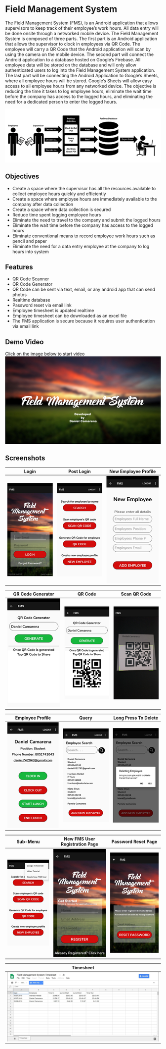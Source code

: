 # Field Management System

The Field Management System (FMS), is an Android application that allows supervisors to keep track of their employee’s work hours. All data entry will be done onsite through a networked mobile device. The Field Management System is composed of three parts. The first part is an Android application that allows the supervisor to clock in employees via QR Code. The employee will carry a QR Code that the Android application will scan by using the camera on the mobile device. The second part will connect the Android application to a database hosted on Google’s Firebase. All employee data will be stored on the database and will only allow authenticated users to log into the Field Management System application. The last part will be connecting the Android Application to Google’s Sheets, where all employee hours will be stored. Google’s Sheets will allow easy access to all employee hours from any networked device. The objective is reducing the time it takes to log employee hours, eliminate the wait time before the company has access to the logged hours, and eliminating the need for a dedicated person to enter the logged hours. 

![alt text](doc/chart.jpg)

## Objectives

- Create a space where the supervisor has all the resources available to collect employee hours quickly and efficiently 
- Create a space where employee hours are immediately available to the company after data collection
- Create a space where data collection is secured
- Reduce time spent logging employee hours
- Eliminate the need to travel to the company and submit the logged hours 
- Eliminate the wait time before the company has access to the logged hours
- Eliminate conventional means to record employee work hours such as pencil and paper
- Eliminate the need for a data entry employee at the company to log hours into system

## Features

- QR Code Scanner
- QR Code Generator
- QR Code can be sent via text, email, or any android app that can send photos
- Realtime database
- Password reset via email link
- Employee timesheet is updated realtime
- Employee timesheet can be downloaded as an excel file
- The FMS application is secure because it requires user authentication via email link

## Demo Video

Click on the image below to start video
[![FMS Demo](doc/demo.JPG)](https://youtu.be/w_0AKgt2M78 "FMS Demo")

## Screenshots

 Login                              | Post Login                         | New Employee Profile               |
:----------------------------------:|:----------------------------------:|:----------------------------------:|
 ![alt text](misc/DemoPhotos/1.jpg) | ![alt text](misc/DemoPhotos/2.jpg) | ![alt text](misc/DemoPhotos/3.jpg) |

 QR Code Generator                  | QR Code                            | Scan QR Code                       |
:----------------------------------:|:----------------------------------:|:----------------------------------:|
 ![alt text](misc/DemoPhotos/4.jpg) | ![alt text](misc/DemoPhotos/5.jpg) | ![alt text](misc/DemoPhotos/6.jpg) |

 Employee Profile                   | Query                              | Long Press To Delete               |
:----------------------------------:|:----------------------------------:|:----------------------------------:|
 ![alt text](misc/DemoPhotos/7.jpg) | ![alt text](misc/DemoPhotos/8.jpg) | ![alt text](misc/DemoPhotos/9.jpg) |

 Sub-Menu                           | New FMS User Registration Page     | Password Reset Page                |
:----------------------------------:|:----------------------------------:|:----------------------------------:|
 ![alt text](misc/DemoPhotos/10.jpg)| ![alt text](misc/DemoPhotos/11.jpg)| ![alt text](misc/DemoPhotos/12.jpg)|

 Timesheet                                 | 
:-----------------------------------------:|
 ![alt text](misc/DemoPhotos/Timesheet.JPG)|